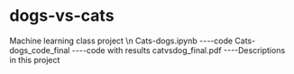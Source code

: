 # dogs-vs-cats
Machine learning class project \n
Cats-dogs.ipynb   ----code
Cats-dogs_code_final    ----code with results
catvsdog_final.pdf   ----Descriptions in this project
